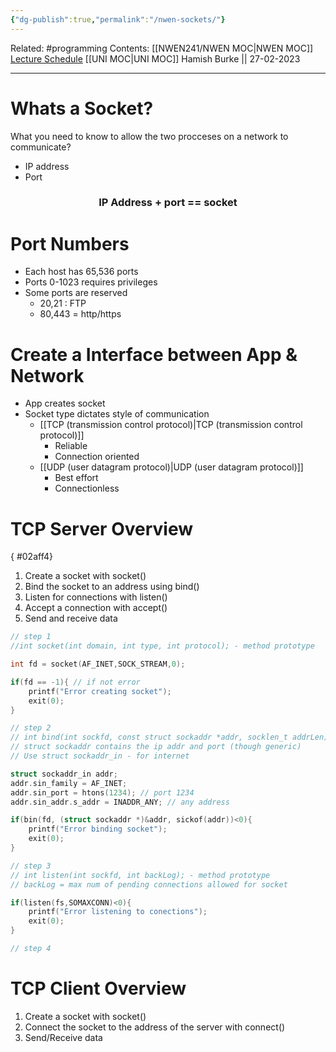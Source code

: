 ```yaml
---
{"dg-publish":true,"permalink":"/nwen-sockets/"}
---
```


Related: #programming 
Contents: [[NWEN241/NWEN MOC\|NWEN MOC]]
[Lecture Schedule](https://ecs.wgtn.ac.nz/Courses/NWEN241_2023T1/LectureSchedule)
[[UNI MOC\|UNI MOC]]
Hamish Burke || 27-02-2023
***

# Whats a Socket?

What you need to know to allow the two procceses on a network to communicate?
- IP address
- Port

<h3 align="center">
IP Address + port == socket
</h3>

# Port Numbers

- Each host has 65,536 ports
- Ports 0-1023 requires privileges
- Some ports are reserved
	- 20,21 : FTP
	- 80,443 = http/https

# Create a Interface between App & Network

- App creates socket
- Socket type dictates style of communication
	- [[TCP (transmission control protocol)\|TCP (transmission control protocol)]]
		- Reliable
		- Connection oriented
	- [[UDP (user datagram protocol)\|UDP (user datagram protocol)]]
		- Best effort
		- Connectionless

# TCP Server Overview
{ #02aff4}


1. Create a socket with socket()
2. Bind the socket to an address using bind()
3. Listen for connections with  listen()
4. Accept a connection with accept()
5. Send and receive data

```C
// step 1
//int socket(int domain, int type, int protocol); - method prototype

int fd = socket(AF_INET,SOCK_STREAM,0);

if(fd == -1){ // if not error
	printf("Error creating socket");
	exit(0);
}

// step 2
// int bind(int sockfd, const struct sockaddr *addr, socklen_t addrLen); - method prototype
// struct sockaddr contains the ip addr and port (though generic)
// Use struct sockaddr_in - for internet

struct sockaddr_in addr;
addr.sin_family = AF_INET;
addr.sin_port = htons(1234); // port 1234
addr.sin_addr.s_addr = INADDR_ANY; // any address

if(bin(fd, (struct sockaddr *)&addr, sickof(addr))<0){
	printf("Error binding socket");
	exit(0);
}

// step 3
// int listen(int sockfd, int backLog); - method prototype
// backLog = max num of pending connections allowed for socket

if(listen(fs,SOMAXCONN)<0){
	printf("Error listening to conections");
	exit(0);
}

// step 4

```

# TCP Client Overview

1. Create a socket with socket()
2. Connect the socket to the address of the server with connect()
3. Send/Receive data
